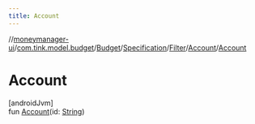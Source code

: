 ```yaml
---
title: Account
---
```

//[moneymanager-ui](../../../../../../index.html)/[com.tink.model.budget](../../../../index.html)/[Budget](../../../index.html)/[Specification](../../index.html)/[Filter](../index.html)/[Account](index.html)/[Account](-account.html)



# Account



[androidJvm]\
fun [Account](-account.html)(id: [String](https://kotlinlang.org/api/latest/jvm/stdlib/kotlin/-string/index.html))




